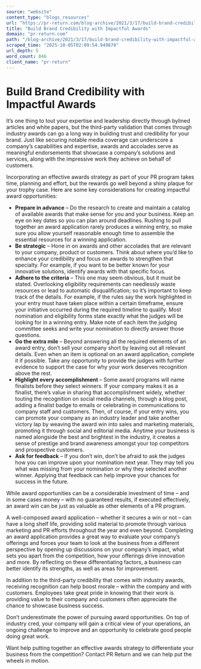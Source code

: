 ```yaml
---
source: "website"
content_type: "blogs_resources"
url: "https://pr-return.com/blog-archive/2021/3/17/build-brand-credibility-with-impactful-awards"
title: "Build Brand Credibility with Impactful Awards"
domain: "pr-return.com"
path: "/blog-archive/2021/3/17/build-brand-credibility-with-impactful-awards"
scraped_time: "2025-10-05T02:09:54.949870"
url_depth: 5
word_count: 846
client_name: "pr-return"
---
```


# Build Brand Credibility with Impactful Awards

It’s one thing to tout your expertise and leadership directly through bylined articles and white papers, but the third-party validation that comes through industry awards can go a long way in building trust and credibility for your brand. Just like securing notable media coverage can underscore a company’s capabilities and expertise, awards and accolades serve as meaningful endorsements that showcase a company’s solutions and services, along with the impressive work they achieve on behalf of customers.

Incorporating an effective awards strategy as part of your PR program takes time, planning and effort, but the rewards go well beyond a shiny plaque for your trophy case. Here are some key considerations for creating impactful award opportunities:

*   **Prepare in advance** – Do the research to create and maintain a catalog of available awards that make sense for you and your business. Keep an eye on key dates so you can plan around deadlines. Rushing to pull together an award application rarely produces a winning entry, so make sure you allow yourself reasonable enough time to assemble the essential resources for a winning application.
*   **Be strategic** – Hone in on awards and other accolades that are relevant to your company, product or customers. Think about where you’d like to enhance your credibility and focus on awards to strengthen that specialty. For example, if you want to be better known for your innovative solutions, identify awards with that specific focus.
*   **Adhere to the criteria** – This one may seem obvious, but it must be stated. Overlooking eligibility requirements can needlessly waste resources or lead to automatic disqualification; so it’s important to keep track of the details. For example, if the rules say the work highlighted in your entry must have taken place within a certain timeframe, ensure your initiative occurred during the required timeline to qualify. Most nomination and eligibility forms state exactly what the judges will be looking for in a winning entry. Make note of each item the judging committee seeks and write your nomination to directly answer those questions.
*   **Go the extra mile** – Beyond answering all the required elements of an award entry, don’t sell your company short by leaving out all relevant details. Even when an item is optional on an award application, complete it if possible. Take any opportunity to provide the judges with further evidence to support the case for why your work deserves recognition above the rest.
*   **Highlight every accomplishment** – Some award programs will name finalists before they select winners. If your company makes it as a finalist, there’s value in sharing that accomplishment widely, whether touting the recognition on social media channels, through a blog post, adding a finalist badge to emails or celebrating in communications to company staff and customers. Then, of course, if your entry wins, you can promote your company as an industry leader and take another victory lap by weaving the award win into sales and marketing materials, promoting it through social and editorial media. Anytime your business is named alongside the best and brightest in the industry, it creates a sense of prestige and brand awareness amongst your top competitors and prospective customers.
*   **Ask for feedback** – If you don’t win, don’t be afraid to ask the judges how you can improve upon your nomination next year. They may tell you what was missing from your nomination or why they selected another winner. Applying that feedback can help improve your chances for success in the future.

While award opportunities can be a considerable investment of time – and in some cases money – with no guaranteed results, if executed effectively, an award win can be just as valuable as other elements of a PR program.

A well-composed award application – whether it secures a win or not – can have a long shelf life, providing solid material to promote through various marketing and PR efforts throughout the year and even beyond. Completing an award application provides a great way to evaluate your company’s offerings and forces your team to look at the business from a different perspective by opening up discussions on your company’s impact, what sets you apart from the competition, how your offerings drive innovation and more. By reflecting on these differentiating factors, a business can better identify its strengths, as well as areas for improvement.

In addition to the third-party credibility that comes with industry awards, receiving recognition can help boost morale – within the company and with customers. Employees take great pride in knowing that their work is providing value to their company and customers often appreciate the chance to showcase business success.

Don’t underestimate the power of pursuing award opportunities. On top of industry cred, your company will gain a critical view of your operations, an ongoing challenge to improve and an opportunity to celebrate good people doing great work.

Want help putting together an effective awards strategy to differentiate your business from the competition? Contact PR Return and we can help put the wheels in motion.